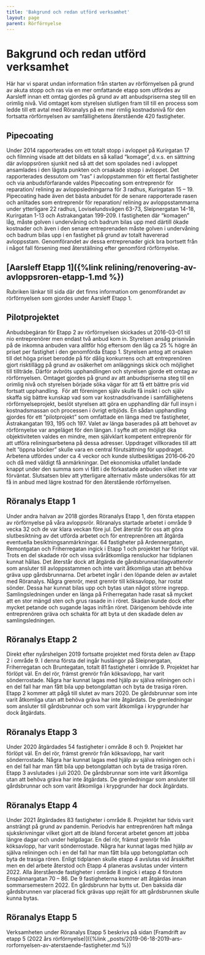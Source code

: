 ```yaml
---
title: 'Bakgrund och redan utförd verksamhet'
layout: page
parent: Rörförnyelse
---
```

# Bakgrund och redan utförd verksamhet

Här har vi sparat undan information från starten av rörförnyelsen på grund av akuta stopp och ras via en mer omfattande etapp som utfördes av Aarsleff innan ett omtag gjordes på grund av att anbudspriserna steg till en orimlig nivå. Vid omtaget kom styrelsen slutligen fram till till en process som ledde till ett avtal med Röranalys på en mer rimlig kostnadsnivå för den fortsatta rörförnyelsen av samfällighetens återstående 420 fastigheter.

## Pipecoating

Under 2014 rapporterades om ett totalt stopp i avloppet på Kurirgatan 17 och filmning visade att det bildats en så kallad “komage”, d.v.s. en sättning där avloppsrören sjunkit ned så att det som spolades ned i avloppet ansamlades i den lägsta punkten och orsakade stopp i avloppet. Det rapporterades dessutom om ”ras” i avloppstammen för ett flertal fastigheter och via anbudsförfarande valdes Pipecoating som entreprenör för reparation/ relining av avloppsledningarna för 3 radhus, Kurirgatan 15 – 19. 
Pipecoating hade även det bästa anbudet för de senare rapporterade rasen och anlitades som entreprenör för reparation/ relining av avloppsstammarna under ytterligare 22 radhus, Loviselundsvägen 63-73, Sleipnergatan 14-18, Kurirgatan 1-13 och Astrakangatan 199-209. 
I fastigheten där “komagen” låg, måste golven i undervåning och badrum bilas upp med därtill ökade kostnader och även i den senare entreprenaden måste golven i undervåning och badrum bilas upp i en fastighet på grund av totalt havererad avloppsstam.
Genomförandet av dessa entreprenader gick bra bortsett från i något fall försening med återställning efter genomförd rörförnyelse. 

## [Aarsleff Etapp 1]({%link relining/renovering-av-avloppsroren-etapp-1.md %}) 
Rubriken länkar till sida där det finns information om genomförandet av rörförnyelsen som gjordes under Aarsleff Etapp 1.

## Pilotprojektet

Anbudsbegäran för Etapp 2 av rörförnyelsen skickades ut 2016-03-01 till nio entreprenörer men endast två anbud kom in. Styrelsen ansåg prisnivån på de inkomna anbuden vara alltför hög eftersom den låg ca 25 % högre än priset per fastighet i den genomförda Etapp 1. Styrelsen antog att orsaken till det höga priset berodde på för dålig konkurrens och att entreprenören gjort risktillägg på grund av osäkerhet om anläggnings skick och möjlighet till tillträde. Därför avbröts upphandlingen och styrelsen gjorde ett omtag av rörförnyelsen. 
Omtaget gjordes på grund av att anbudspriserna steg till en orimlig nivå och styrelsen började söka vägar för att få ett bättre pris vid fortsatt upphandling. 
För att föreningen själv skulle få insikt i och själv skaffa sig bättre kunskap vad som var kostnadsdrivande i samfällighetens rörförnyelseprojekt, beslöt styrelsen att göra en upphandling där full insyn i kostnadsmassan och processen i övrigt erbjöds. 
En sådan upphandling gjordes för ett ”pilotprojekt” som omfattade en länga med tre fastigheter, Astrakangatan 193, 195 och 197. Valet av länga baserades på att behovet av rörförnyelse var angeläget för den längan.
I syfte att om möjligt öka objektiviteten valdes en mindre, men självklart kompetent entreprenör för att utföra reliningsarbetena på dessa adresser. Uppdraget villkorades till att helt ”öppna böcker” skulle vara en central förutsättning för uppdraget. 
Arbetena utfördes under ca 4 veckor och kunde slutbesiktigas 2016‐06‐20 och då med väldigt få anmärkningar. 
Det ekonomiska utfallet landade knappt under den summa som vi fått i de förkastade anbuden vilket inte var förväntat. Slutsatsen blev att ytterligare alternativ måste undersökas för att få in anbud med lägre kostnad för den återstående rörförnyelsen.

## Röranalys Etapp 1

Under andra halvan av 2018 gjordes Röranalys Etapp 1, den första etappen av rörförnyelse på våra avloppsrör. Röranalys startade arbetet i område 9 vecka 32 och de var klara veckan före jul. Det återstår för oss att göra slutbesiktning av det utförda arbetet och för entreprenören att åtgärda eventuella besiktningsanmärkningar. 
64 fastigheter på Ardennergatan, Remontgatan och Friherregatan ingick i Etapp 1 och projektet har förlöpt väl. Trots en del skadade rör och vissa svåråtkomliga rensluckor har tidplanen kunnat hållas. Det återstår dock att åtgärda de gårdsbrunnar/dagvattenrör som ansluter till avloppsstammen och inte varit åtkomliga utan att behöva gräva upp gårdsbrunnarna. Det arbetet ingår i den löpande delen av avtalet med Röranalys.
Några grenrör, mest grenrör till köksavlopp, har rostat sönder. Dessa har kunnat bilas upp och bytas utan något större ingrepp. Samlingsledningen under en länga på Friherregatan hade rasat så mycket att en stor mängd sten och grus rasade in i röret. Skadan kunde dock efter mycket petande och sugande lagas inifrån röret. Därigenom behövde inte entreprenören gräva och schakta för att byta ut den skadade delen av samlingsledningen.

## Röranalys Etapp 2 

Direkt efter nyårshelgen 2019 fortsatte projektet med första delen av Etapp 2 i område 9. I denna första del ingår huslängor på Sleipnergatan, Friherregatan och Bruntegatan, totalt 81 fastigheter i område 9.
Projektet har förlöpt väl. En del rör, främst grenrör från köksavlopp, har varit sönderrostade. Några har kunnat lagas med hjälp av själva reliningen och i en del fall har man fått bila upp betongplattan och byta de trasiga rören.  Etapp 2 kommer att pågå till slutet av mars 2020. 
De gårdsbrunnar som inte varit åtkomliga utan att behöva gräva har inte åtgärdats. De grenledningar som ansluter till gårdsbrunnar och som varit åtkomliga i krypgrunder har dock åtgärdats.

## Röranalys Etapp 3

Under 2020 åtgärdades 54 fastigheter i område 8 och 9. 
Projektet har förlöpt väl. En del rör, främst grenrör från köksavlopp, har varit sönderrostade. 
Några har kunnat lagas med hjälp av själva reliningen och i en del fall har man fått bila upp betongplattan och byta de trasiga rören.  Etapp 3 avslutades i juli 2020. 
De gårdsbrunnar som inte varit åtkomliga utan att behöva gräva har inte åtgärdats. De grenledningar som ansluter till gårdsbrunnar och som varit åtkomliga i krypgrunder har dock åtgärdats.

## Röranalys Etapp 4

Under 2021 åtgärdades 83 fastigheter i område 8. 
Projektet har tidvis varit ansträngt på grund av pandemin. Periodvis har entreprenören haft många sjukskrivningar vilket gjort att de ibland forcerat arbetet genom att jobba längre dagar och under helgdagar. 
En del rör, främst grenrör från köksavlopp, har varit sönderrostade. Några har kunnat lagas med hjälp av själva reliningen och i en del fall har man fått bila upp betongplattan och byta de trasiga rören.
Enligt tidplanen skulle etapp 4 avslutas vid årsskiftet men en del arbete återstod och Etapp 4 planeras avslutas under vintern 2022. Alla återstående fastigheter i område 8 ingick i etapp 4 förutom Enspännargatan 70 – 86. De 9 fastigheterna kommer att åtgärdas innan sommarsemestern 2022.
En gårdsbrunn har bytts ut. Den baksida där gårdsbrunnen var placerad fick grävas upp rejält för att gårdsbrunnen skulle kunna bytas.

## Röranalys Etapp 5

Verksamheten under Röranalys Etapp 5 beskrivs på sidan [Framdrift av etapp 5 (2022 års rörförnyelse)]({%link _posts/2019-06-18-2019-ars-rorfornyelsen-av-aterstaende-fastigheter.md %})
